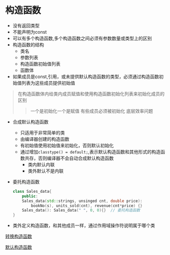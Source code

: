 # 构造函数

- 没有返回类型
- 不能声明为const
- 可以有多个构造函数,多个构造函数之间必须有参数数量或类型上的区别
- 构造函数的结构
  - 类名
  - 参数列表
  - 构造函数初始值列表
  - 函数体
- 如果成员是const,引用，或未提供默认构造函数的类型，必须通过构造函数初始值列表为这些成员提供初始值

> 在构造函数体内给类内成员赋值和使用构造函数初始化列表来初始化成员的区别 
>> 一个是初始化一个是赋值
>> 有些成员必须被初始化
>> 底层效率问题  
  
- 合成默认构造函数  
  - 只适用于非常简单的类
  - 由编译器创建的构造函数
  - 有初始值使用初始值来初始化，否则默认初始化
  - 通过增加`classtype() = default;`,表示默认构造函数和其他形式的构造函数共存，否则编译器不会自动合成默认构造函数
    - 类内默认内联
    - 类外默认不是内联
- 委托构造函数

  ```c++
  class Sales_data{
      public:
      Sales_data(std::strings, unsinged cnt, double price):
          bookNo(s), units_sold(cnt), revenue(cnt*price) {}
      Sales_data(): Sales_data(" ", 0, 0){}  // 委托构造函数
  }
  ```

- 类外定义构造函数，和其他成员一样，通过作用域操作符说明属于哪个类

[转换构造函数](c++_Convert_Construct转换构造函数.md)

[默认构造函数](c++_Default_Construct默认构造函数.md)
